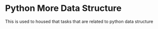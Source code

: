 # Python More Data Structure

This is used to housed that tasks that are related to python data structure
